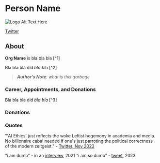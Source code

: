 # Person Name

![Logo Alt Text Here](https://upload.wikimedia.org/wikipedia/commons/thumb/9/9e/Picea_abies_shoot_with_buds%2C_Sogndal%2C_Norway.jpg/240px-Picea_abies_shoot_with_buds%2C_Sogndal%2C_Norway.jpg)

[Twitter]()

## About

**Org Name** is bla bla bla [^1]

Bla bla bla did _bla bla_ [^2]

> ***Author's Note**: what is this garbage*


### Career, Appointments, and Donations

Bla bla bla did _bla bla_ [^3]


### Donations




### Quotes

"'AI Ethics' just reflects the woke Leftist hegemony in academia and media. No billionaire cabal needed if one's just parroting the political correctness of the modern zeitgeist." - [Twitter, Nov 2023](https://twitter.com/primalpoly/status/1728554160256118800)

"i am dumb" - in an [interview](), 2021
"i am so dumb" - [tweet](), 2023




